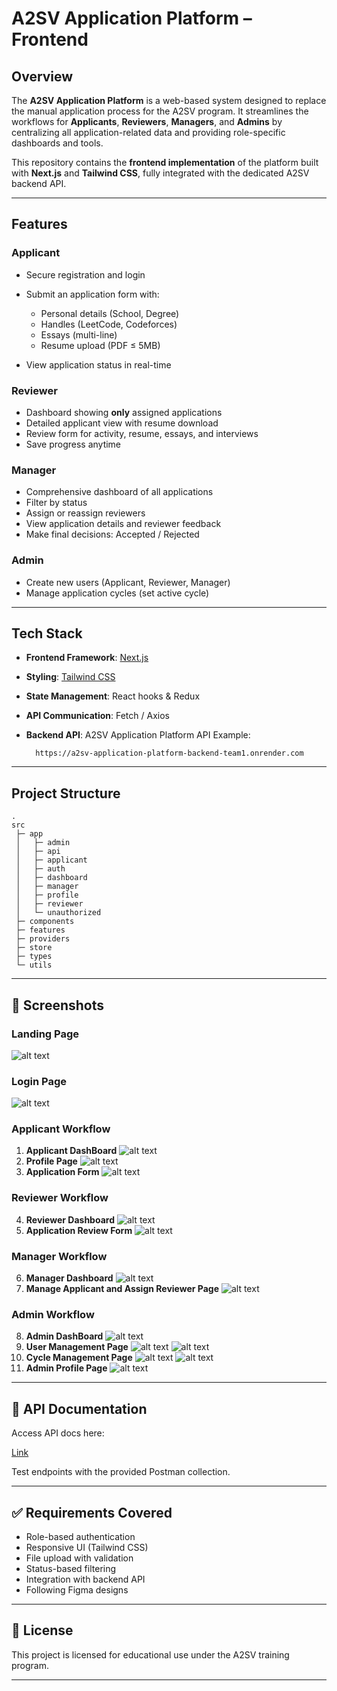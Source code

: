 
# A2SV Application Platform – Frontend

## Overview

The **A2SV Application Platform** is a web-based system designed to replace the manual application process for the A2SV program.
It streamlines the workflows for **Applicants**, **Reviewers**, **Managers**, and **Admins** by centralizing all application-related data and providing role-specific dashboards and tools.

This repository contains the **frontend implementation** of the platform built with **Next.js** and **Tailwind CSS**, fully integrated with the dedicated A2SV backend API.

---

## Features

### Applicant

* Secure registration and login
* Submit an application form with:
  * Personal details (School, Degree)
  * Handles (LeetCode, Codeforces)
  * Essays (multi-line)
  * Resume upload (PDF ≤ 5MB)

* View application status in real-time

### Reviewer

* Dashboard showing **only** assigned applications
* Detailed applicant view with resume download
* Review form for activity, resume, essays, and interviews
* Save progress anytime

### Manager

* Comprehensive dashboard of all applications
* Filter by status
* Assign or reassign reviewers
* View application details and reviewer feedback
* Make final decisions: Accepted / Rejected

### Admin

* Create new users (Applicant, Reviewer, Manager)
* Manage application cycles (set active cycle)

---

## Tech Stack

* **Frontend Framework**: [Next.js](https://nextjs.org/)
* **Styling**: [Tailwind CSS](https://tailwindcss.com/)
* **State Management**: React hooks & Redux 
* **API Communication**: Fetch / Axios
* **Backend API**: A2SV Application Platform API
  Example:

  ```
    https://a2sv-application-platform-backend-team1.onrender.com
  ```

---

## Project Structure

```
.
src
 ├─ app
 │   ├─ admin
 │   ├─ api
 │   ├─ applicant
 │   ├─ auth
 │   ├─ dashboard
 │   ├─ manager
 │   ├─ profile
 │   ├─ reviewer
 │   └─ unauthorized
 ├─ components
 ├─ features
 ├─ providers
 ├─ store
 ├─ types
 └─ utils

```

---

## 📸 Screenshots

### Landing Page
![alt text](image/image.png)

### Login Page
![alt text](image/image-4.png)

### Applicant Workflow

1. **Applicant DashBoard**
   ![alt text](image/image-1.png)
2. **Profile Page**
   ![alt text](image/image-2.png)
3. **Application Form**
   ![alt text](image/image-3.png)

### Reviewer Workflow

4. **Reviewer Dashboard**
   ![alt text](image/image-13.png)
5. **Application Review Form**
   ![alt text](image/image-14.png)

### Manager Workflow

6. **Manager Dashboard**
   ![alt text](image/image-11.png)
7. **Manage Applicant and Assign Reviewer Page**
   ![alt text](image/image-12.png)

### Admin Workflow

8. **Admin DashBoard**
   ![alt text](image/image-6.png)
9. **User Management Page**
   ![alt text](image/image-5.png)
   ![alt text](image/image-7.png)
10. **Cycle Management Page**
    ![alt text](image/image-8.png)
    ![alt text](image/image-9.png)
11. **Admin Profile Page**
    ![alt text](image/image-10.png)

---

## 📜 API Documentation

Access API docs here:


[Link](https://documenter.getpostman.com/view/33183582/2sB3B7PENE)


Test endpoints with the provided Postman collection.

---

## ✅ Requirements Covered

* Role-based authentication
* Responsive UI (Tailwind CSS)
* File upload with validation
* Status-based filtering
* Integration with backend API
* Following Figma designs

---

## 📄 License

This project is licensed for educational use under the A2SV training program.

---

